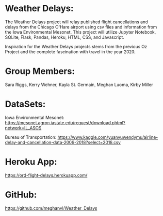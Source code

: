 # Weather Delays:

The Weather Delays project will relay published flight cancellations and delays from the Chicago O'Hare airport using csv files and information from the Iowa Environmental Mesonet. This project will utilize Jupyter Notebook, SQLite, Flask, Pandas, Heroku, HTML, CSS, and Javascript. 

Inspiration for the Weather Delays projects stems from the previous Oz Project and the complete fascination with travel in the year 2020. 

# Group Members:
Sara Riggs, Kerry Wehner, Kayla St. Germain, Meghan Luoma, Kirby Miller

# DataSets:
Iowa Environmental Mesonet: https://mesonet.agron.iastate.edu/request/download.phtml?network=IL_ASOS

Bureau of Transportation: https://www.kaggle.com/yuanyuwendymu/airline-delay-and-cancellation-data-2009-2018?select=2018.csv

# Heroku App:
https://ord-flight-delays.herokuapp.com/

# GitHub:
https://github.com/meghanvl/Weather_Delays

